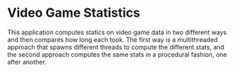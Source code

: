 # Video Game Statistics

This application computes statics on video game data in two different ways and then compares how long each took.
The first way is a multithreaded approach that spawns different threads to compute the different stats, and
the second approach computes the same stats in a procedural fashion, one after another.

